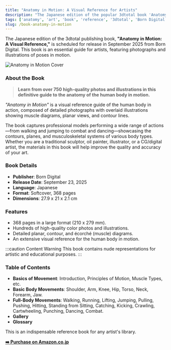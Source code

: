 ```yaml
---
title: "Anatomy in Motion: A Visual Reference for Artists"
description: "The Japanese edition of the popular 3dtotal book 'Anatomy in Motion' is set to release in September 2025, offering a comprehensive visual guide to the human body in action."
tags: ['anatomy', 'art', 'book', 'reference', '3dtotal', 'Born Digital', 'drawing', 'sculpting', 'character design']
slug: /book-anatomy-in-motion
---
```


The Japanese edition of the 3dtotal publishing book, **"Anatomy in Motion: A Visual Reference,"** is scheduled for release in September 2025 from Born Digital. This book is an essential guide for artists, featuring photographs and illustrations of poses in motion.

![Anatomy in Motion Cover](https://m.media-amazon.com/images/I/51bTkRZG+CL._SL500_.jpg)

### About the Book

> **Learn from over 750 high-quality photos and illustrations in this definitive guide to the anatomy of the human body in motion.**

*"Anatomy in Motion"* is a visual reference guide of the human body in action, composed of detailed photographs with overlaid illustrations showing muscle diagrams, planar views, and contour lines.

The book captures professional models performing a wide range of actions—from walking and jumping to combat and dancing—showcasing the contours, planes, and musculoskeletal systems of various body types. Whether you are a traditional sculptor, oil painter, illustrator, or a CG/digital artist, the materials in this book will help improve the quality and accuracy of your art.

### Book Details

*   **Publisher**: Born Digital
*   **Release Date**: September 23, 2025
*   **Language**: Japanese
*   **Format**: Softcover, 368 pages
*   **Dimensions**: 27.9 x 21 x 2.1 cm

### Features

*   368 pages in a large format (210 x 279 mm).
*   Hundreds of high-quality color photos and illustrations.
*   Detailed planar, contour, and écorché (muscle) diagrams.
*   An extensive visual reference for the human body in motion.

:::caution Content Warning
This book contains nude representations for artistic and educational purposes.
:::

### Table of Contents

*   **Basics of Movement**: Introduction, Principles of Motion, Muscle Types, etc.
*   **Basic Body Movements**: Shoulder, Arm, Knee, Hip, Torso, Neck, Forearm, Jaw.
*   **Full-Body Movements**: Walking, Running, Lifting, Jumping, Pulling, Pushing, Hitting, Standing from Sitting, Catching, Kicking, Crawling, Cartwheeling, Punching, Dancing, Combat.
*   **Gallery**
*   **Glossary**

This is an indispensable reference book for any artist's library.

**[➡️ Purchase on Amazon.co.jp](https://www.amazon.co.jp/dp/4862466494)**
